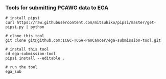### Tools for submitting PCAWG data to EGA


```
# install pipsi
curl https://raw.githubusercontent.com/mitsuhiko/pipsi/master/get-pipsi.py | python

# clone this tool
git clone git@github.com:ICGC-TCGA-PanCancer/ega-submission-tool.git

# install this tool
cd ega-submission-tool
pipsi install --editable .

# run the tool
ega_sub
```
